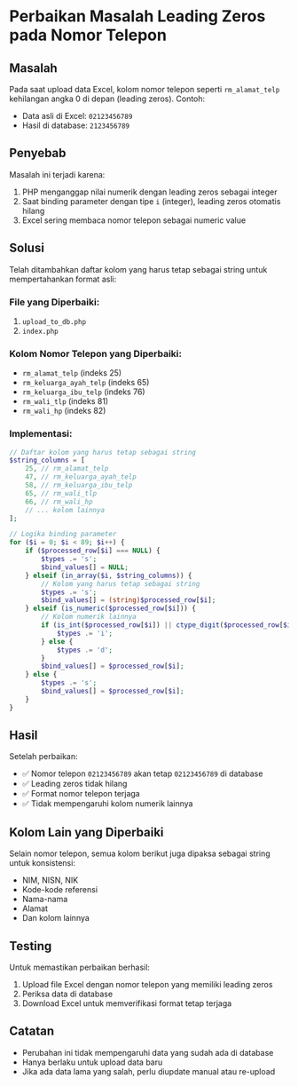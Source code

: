 # Perbaikan Masalah Leading Zeros pada Nomor Telepon

## Masalah

Pada saat upload data Excel, kolom nomor telepon seperti `rm_alamat_telp` kehilangan angka 0 di depan (leading zeros). Contoh:

- Data asli di Excel: `02123456789`
- Hasil di database: `2123456789`

## Penyebab

Masalah ini terjadi karena:

1. PHP menganggap nilai numerik dengan leading zeros sebagai integer
2. Saat binding parameter dengan tipe `i` (integer), leading zeros otomatis hilang
3. Excel sering membaca nomor telepon sebagai numeric value

## Solusi

Telah ditambahkan daftar kolom yang harus tetap sebagai string untuk mempertahankan format asli:

### File yang Diperbaiki:

1. `upload_to_db.php`
2. `index.php`

### Kolom Nomor Telepon yang Diperbaiki:

- `rm_alamat_telp` (indeks 25)
- `rm_keluarga_ayah_telp` (indeks 65)
- `rm_keluarga_ibu_telp` (indeks 76)
- `rm_wali_tlp` (indeks 81)
- `rm_wali_hp` (indeks 82)

### Implementasi:

```php
// Daftar kolom yang harus tetap sebagai string
$string_columns = [
    25, // rm_alamat_telp
    47, // rm_keluarga_ayah_telp
    58, // rm_keluarga_ibu_telp
    65, // rm_wali_tlp
    66, // rm_wali_hp
    // ... kolom lainnya
];

// Logika binding parameter
for ($i = 0; $i < 89; $i++) {
    if ($processed_row[$i] === NULL) {
        $types .= 's';
        $bind_values[] = NULL;
    } elseif (in_array($i, $string_columns)) {
        // Kolom yang harus tetap sebagai string
        $types .= 's';
        $bind_values[] = (string)$processed_row[$i];
    } elseif (is_numeric($processed_row[$i])) {
        // Kolom numerik lainnya
        if (is_int($processed_row[$i]) || ctype_digit($processed_row[$i])) {
            $types .= 'i';
        } else {
            $types .= 'd';
        }
        $bind_values[] = $processed_row[$i];
    } else {
        $types .= 's';
        $bind_values[] = $processed_row[$i];
    }
}
```

## Hasil

Setelah perbaikan:

- ✅ Nomor telepon `02123456789` akan tetap `02123456789` di database
- ✅ Leading zeros tidak hilang
- ✅ Format nomor telepon terjaga
- ✅ Tidak mempengaruhi kolom numerik lainnya

## Kolom Lain yang Diperbaiki

Selain nomor telepon, semua kolom berikut juga dipaksa sebagai string untuk konsistensi:

- NIM, NISN, NIK
- Kode-kode referensi
- Nama-nama
- Alamat
- Dan kolom lainnya

## Testing

Untuk memastikan perbaikan berhasil:

1. Upload file Excel dengan nomor telepon yang memiliki leading zeros
2. Periksa data di database
3. Download Excel untuk memverifikasi format tetap terjaga

## Catatan

- Perubahan ini tidak mempengaruhi data yang sudah ada di database
- Hanya berlaku untuk upload data baru
- Jika ada data lama yang salah, perlu diupdate manual atau re-upload

